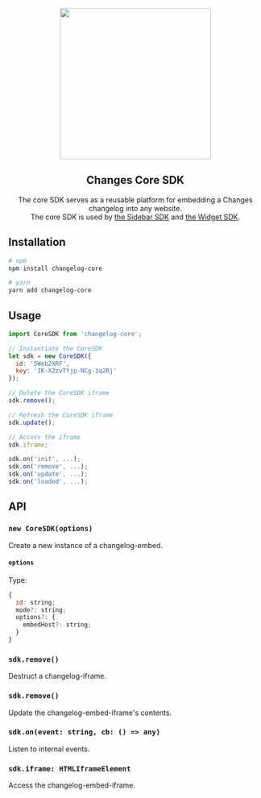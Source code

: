 <p align="center">
  <img src="https://i.imgur.com/VVdRJEf.png" width="300px" />
</p>

<h2 align="center">Changes Core SDK</h2>

<p align="center">
  The core SDK serves as a reusable platform for embedding a Changes changelog into any website. <br />
  The core SDK is used by <a href="https://github.com/varld/changes-bar">the Sidebar SDK</a> and <a href="https://github.com/varld/changes-bar">the Widget SDK</a>.
</p>

## Installation

```bash
# npm
npm install changelog-core

# yarn
yarn add changelog-core
```

## Usage

```js
import CoreSDK from 'changelog-core';

// Instantiate the CoreSDK
let sdk = new CoreSDK({
  id: '5Web2XRF',
  key: 'IK-X2zvTYjp-NCg-3q2Rj'
});

// Delete the CoreSDK iframe
sdk.remove();

// Refresh the CoreSDK iframe
sdk.update();

// Access the iframe
sdk.iframe;

sdk.on('init', ...);
sdk.on('remove', ...);
sdk.on('update', ...);
sdk.on('loaded', ...);
```

## API

### `new CoreSDK(options)`

Create a new instance of a changelog-embed.

#### `options`

Type:

```js
{
  id: string;
  mode?: string;
  options?: {
    embedHost?: string;
  }
}
```

### `sdk.remove()`

Destruct a changelog-iframe.

### `sdk.remove()`

Update the changelog-embed-iframe's contents.

### `sdk.on(event: string, cb: () => any)`

Listen to internal events.

### `sdk.iframe: HTMLIframeElement`

Access the changelog-embed-iframe.
